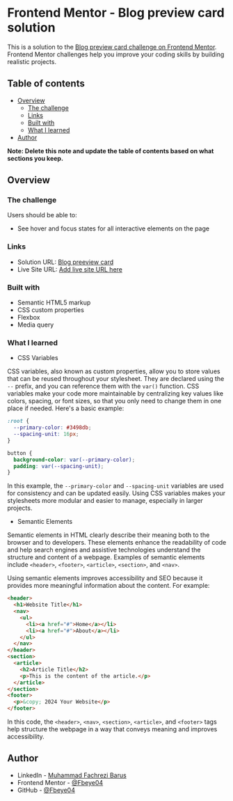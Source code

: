 # Frontend Mentor - Blog preview card solution

This is a solution to the [Blog preview card challenge on Frontend Mentor](https://www.frontendmentor.io/challenges/blog-preview-card-ckPaj01IcS). Frontend Mentor challenges help you improve your coding skills by building realistic projects.

## Table of contents

- [Overview](#overview)
  - [The challenge](#the-challenge)
  - [Links](#links)
  - [Built with](#built-with)
  - [What I learned](#what-i-learned)
- [Author](#author)

**Note: Delete this note and update the table of contents based on what sections you keep.**

## Overview

### The challenge

Users should be able to:

- See hover and focus states for all interactive elements on the page

### Links

- Solution URL: [Blog preeview card](https://github.com/Fbeye04/Blog-preview-card)
- Live Site URL: [Add live site URL here](https://your-live-site-url.com)

### Built with

- Semantic HTML5 markup
- CSS custom properties
- Flexbox
- Media query

### What I learned

- CSS Variables

CSS variables, also known as custom properties, allow you to store values that can be reused throughout your stylesheet. They are declared using the `--` prefix, and you can reference them with the `var()` function. CSS variables make your code more maintainable by centralizing key values like colors, spacing, or font sizes, so that you only need to change them in one place if needed. Here's a basic example:

```css
:root {
  --primary-color: #3498db;
  --spacing-unit: 16px;
}

button {
  background-color: var(--primary-color);
  padding: var(--spacing-unit);
}
```

In this example, the `--primary-color` and `--spacing-unit` variables are used for consistency and can be updated easily. Using CSS variables makes your stylesheets more modular and easier to manage, especially in larger projects.

- Semantic Elements

Semantic elements in HTML clearly describe their meaning both to the browser and to developers. These elements enhance the readability of code and help search engines and assistive technologies understand the structure and content of a webpage. Examples of semantic elements include `<header>`, `<footer>`, `<article>`, `<section>`, and `<nav>`.

Using semantic elements improves accessibility and SEO because it provides more meaningful information about the content. For example:

```html
<header>
  <h1>Website Title</h1>
  <nav>
    <ul>
      <li><a href="#">Home</a></li>
      <li><a href="#">About</a></li>
    </ul>
  </nav>
</header>
<section>
  <article>
    <h2>Article Title</h2>
    <p>This is the content of the article.</p>
  </article>
</section>
<footer>
  <p>&copy; 2024 Your Website</p>
</footer>
```

In this code, the `<header>`, `<nav>`, `<section>`, `<article>`, and `<footer>` tags help structure the webpage in a way that conveys meaning and improves accessibility.

## Author

- LinkedIn - [Muhammad Fachrezi Barus](https://www.linkedin.com/in/muhammad-fachrezi-barus/)
- Frontend Mentor - [@Fbeye04](https://www.frontendmentor.io/profile/Fbeye04)
- GitHub - [@Fbeye04](https://github.com/Fbeye04)
